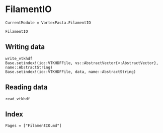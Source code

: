 # FilamentIO

```@meta
CurrentModule = VortexPasta.FilamentIO
```

```@docs
FilamentIO
```

## Writing data

```@docs
write_vtkhdf
Base.setindex!(io::VTKHDFFile, vs::AbstractVector{<:AbstractVector}, name::AbstractString)
Base.setindex!(io::VTKHDFFile, data, name::AbstractString)
```

## Reading data

```@docs
read_vtkhdf
```

## Index

```@index
Pages = ["FilamentIO.md"]
```
